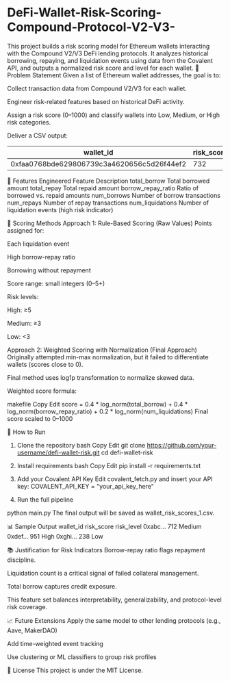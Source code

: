 # DeFi-Wallet-Risk-Scoring-Compound-Protocol-V2-V3-
This project builds a risk scoring model for Ethereum wallets interacting with the Compound V2/V3 DeFi lending protocols. It analyzes historical borrowing, repaying, and liquidation events using data from the Covalent API, and outputs a normalized risk score and level for each wallet.
📌 Problem Statement
Given a list of Ethereum wallet addresses, the goal is to:

Collect transaction data from Compound V2/V3 for each wallet.

Engineer risk-related features based on historical DeFi activity.

Assign a risk score (0–1000) and classify wallets into Low, Medium, or High risk categories.

Deliver a CSV output:


| wallet_id                              | risk_score | risk_level |
|----------------------------------------|------------|------------|
| 0xfaa0768bde629806739c3a4620656c5d26f44ef2 |   732      | Medium     |


🔧 Features Engineered
Feature	Description
total_borrow	Total borrowed amount
total_repay	Total repaid amount
borrow_repay_ratio	Ratio of borrowed vs. repaid amounts
num_borrows	Number of borrow transactions
num_repays	Number of repay transactions
num_liquidations	Number of liquidation events (high risk indicator)

🧪 Scoring Methods
Approach 1: Rule-Based Scoring (Raw Values)
Points assigned for:

Each liquidation event

High borrow-repay ratio

Borrowing without repayment

Score range: small integers (0–5+)

Risk levels:

High: ≥5

Medium: ≥3

Low: <3

Approach 2: Weighted Scoring with Normalization (Final Approach)
Originally attempted min-max normalization, but it failed to differentiate wallets (scores close to 0).

Final method uses log1p transformation to normalize skewed data.

Weighted score formula:

makefile
Copy
Edit
score = 0.4 * log_norm(total_borrow) + 
        0.4 * log_norm(borrow_repay_ratio) + 
        0.2 * log_norm(num_liquidations)
Final score scaled to 0–1000

🚀 How to Run
1. Clone the repository
bash
Copy
Edit
git clone https://github.com/your-username/defi-wallet-risk.git
cd defi-wallet-risk
2. Install requirements
bash
Copy
Edit
pip install -r requirements.txt

4. Add your Covalent API Key
Edit covalent_fetch.py and insert your API key:
COVALENT_API_KEY = "your_api_key_here"

6. Run the full pipeline

python main.py
The final output will be saved as wallet_risk_scores_1.csv.

📊 Sample Output
wallet_id	risk_score	risk_level
0xabc...	712	Medium
0xdef...	951	High
0xghi...	238	Low

📚 Justification for Risk Indicators
Borrow-repay ratio flags repayment discipline.

Liquidation count is a critical signal of failed collateral management.

Total borrow captures credit exposure.

This feature set balances interpretability, generalizability, and protocol-level risk coverage.

📈 Future Extensions
Apply the same model to other lending protocols (e.g., Aave, MakerDAO)

Add time-weighted event tracking

Use clustering or ML classifiers to group risk profiles

📄 License
This project is under the MIT License.

